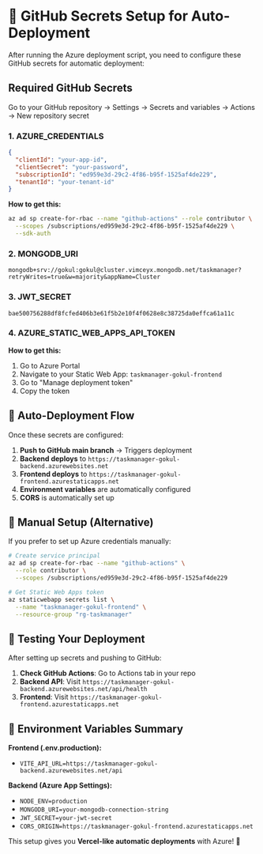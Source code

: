 # 🔐 GitHub Secrets Setup for Auto-Deployment

After running the Azure deployment script, you need to configure these GitHub secrets for automatic deployment:

## Required GitHub Secrets

Go to your GitHub repository → Settings → Secrets and variables → Actions → New repository secret

### 1. AZURE_CREDENTIALS
```json
{
  "clientId": "your-app-id",
  "clientSecret": "your-password",
  "subscriptionId": "ed959e3d-29c2-4f86-b95f-1525af4de229",
  "tenantId": "your-tenant-id"
}
```

**How to get this:**
```bash
az ad sp create-for-rbac --name "github-actions" --role contributor \
  --scopes /subscriptions/ed959e3d-29c2-4f86-b95f-1525af4de229 \
  --sdk-auth
```

### 2. MONGODB_URI
```
mongodb+srv://gokul:gokul@cluster.vimceyx.mongodb.net/taskmanager?retryWrites=true&w=majority&appName=Cluster
```

### 3. JWT_SECRET
```
bae500756288df8fcfed406b3e61f5b2e10f4f0628e8c38725da0effca61a11c
```

### 4. AZURE_STATIC_WEB_APPS_API_TOKEN

**How to get this:**
1. Go to Azure Portal
2. Navigate to your Static Web App: `taskmanager-gokul-frontend`
3. Go to "Manage deployment token"
4. Copy the token

## 🚀 Auto-Deployment Flow

Once these secrets are configured:

1. **Push to GitHub main branch** → Triggers deployment
2. **Backend deploys** to `https://taskmanager-gokul-backend.azurewebsites.net`
3. **Frontend deploys** to `https://taskmanager-gokul-frontend.azurestaticapps.net`
4. **Environment variables** are automatically configured
5. **CORS** is automatically set up

## 🔧 Manual Setup (Alternative)

If you prefer to set up Azure credentials manually:

```bash
# Create service principal
az ad sp create-for-rbac --name "github-actions" \
  --role contributor \
  --scopes /subscriptions/ed959e3d-29c2-4f86-b95f-1525af4de229

# Get Static Web Apps token
az staticwebapp secrets list \
  --name "taskmanager-gokul-frontend" \
  --resource-group "rg-taskmanager"
```

## 📱 Testing Your Deployment

After setting up secrets and pushing to GitHub:

1. **Check GitHub Actions**: Go to Actions tab in your repo
2. **Backend API**: Visit `https://taskmanager-gokul-backend.azurewebsites.net/api/health`
3. **Frontend**: Visit `https://taskmanager-gokul-frontend.azurestaticapps.net`

## 🔄 Environment Variables Summary

**Frontend (.env.production):**
- `VITE_API_URL=https://taskmanager-gokul-backend.azurewebsites.net/api`

**Backend (Azure App Settings):**
- `NODE_ENV=production`
- `MONGODB_URI=your-mongodb-connection-string`
- `JWT_SECRET=your-jwt-secret`
- `CORS_ORIGIN=https://taskmanager-gokul-frontend.azurestaticapps.net`

This setup gives you **Vercel-like automatic deployments** with Azure! 🎉
